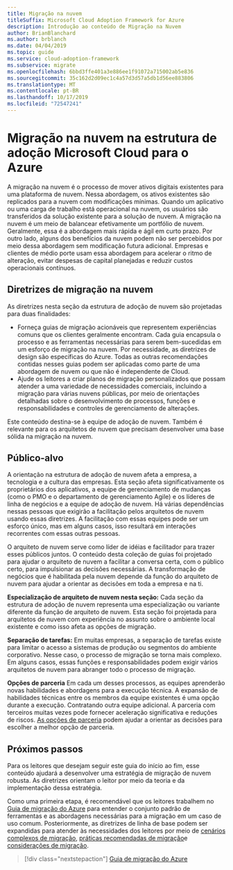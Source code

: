 ```yaml
---
title: Migração na nuvem
titleSuffix: Microsoft Cloud Adoption Framework for Azure
description: Introdução ao conteúdo de Migração na Nuvem
author: BrianBlanchard
ms.author: brblanch
ms.date: 04/04/2019
ms.topic: guide
ms.service: cloud-adoption-framework
ms.subservice: migrate
ms.openlocfilehash: 6bbd3ffe401a3e886ee1f91072a715002ab5e836
ms.sourcegitcommit: 35c162d2d09ec1c4a57d3d57a5db1d56ee883806
ms.translationtype: MT
ms.contentlocale: pt-BR
ms.lasthandoff: 10/17/2019
ms.locfileid: "72547241"
---
```

# <a name="cloud-migration-in-the-microsoft-cloud-adoption-framework-for-azure"></a>Migração na nuvem na estrutura de adoção Microsoft Cloud para o Azure

A migração na nuvem é o processo de mover ativos digitais existentes para uma plataforma de nuvem. Nessa abordagem, os ativos existentes são replicados para a nuvem com modificações mínimas. Quando um aplicativo ou uma carga de trabalho está operacional na nuvem, os usuários são transferidos da solução existente para a solução de nuvem. A migração na nuvem é um meio de balancear efetivamente um portfólio de nuvem. Geralmente, essa é a abordagem mais rápida e ágil em curto prazo. Por outro lado, alguns dos benefícios da nuvem podem não ser percebidos por meio dessa abordagem sem modificação futura adicional. Empresas e clientes de médio porte usam essa abordagem para acelerar o ritmo de alteração, evitar despesas de capital planejadas e reduzir custos operacionais contínuos.

## <a name="cloud-migration-guidance"></a>Diretrizes de migração na nuvem

As diretrizes nesta seção da estrutura de adoção de nuvem são projetadas para duas finalidades:

- Forneça guias de migração acionáveis que representem experiências comuns que os clientes geralmente encontram. Cada guia encapsula o processo e as ferramentas necessárias para serem bem-sucedidas em um esforço de migração na nuvem. Por necessidade, as diretrizes de design são específicas do Azure. Todas as outras recomendações contidas nesses guias podem ser aplicadas como parte de uma abordagem de nuvem ou que não é independente de Cloud.
- Ajude os leitores a criar planos de migração personalizados que possam atender a uma variedade de necessidades comerciais, incluindo a migração para várias nuvens públicas, por meio de orientações detalhadas sobre o desenvolvimento de processos, funções e responsabilidades e controles de gerenciamento de alterações.

Este conteúdo destina-se à equipe de adoção de nuvem. Também é relevante para os arquitetos de nuvem que precisam desenvolver uma base sólida na migração na nuvem.

## <a name="intended-audience"></a>Público-alvo

A orientação na estrutura de adoção de nuvem afeta a empresa, a tecnologia e a cultura das empresas. Esta seção afeta significativamente os proprietários dos aplicativos, a equipe de gerenciamento de mudanças (como o PMO e o departamento de gerenciamento Agile) e os líderes de linha de negócios e a equipe de adoção de nuvem. Há várias dependências nessas pessoas que exigirão a facilitação pelos arquitetos de nuvem usando essas diretrizes. A facilitação com essas equipes pode ser um esforço único, mas em alguns casos, isso resultará em interações recorrentes com essas outras pessoas.

O arquiteto de nuvem serve como líder de idéias e facilitador para trazer esses públicos juntos. O conteúdo desta coleção de guias foi projetado para ajudar o arquiteto de nuvem a facilitar a conversa certa, com o público certo, para impulsionar as decisões necessárias. A transformação de negócios que é habilitada pela nuvem depende da função do arquiteto de nuvem para ajudar a orientar as decisões em toda a empresa e na ti.

**Especialização de arquiteto de nuvem nesta seção:** Cada seção da estrutura de adoção de nuvem representa uma especialização ou variante diferente da função de arquiteto de nuvem. Esta seção foi projetada para arquitetos de nuvem com experiência no assunto sobre o ambiente local existente e como isso afeta as opções de migração.

**Separação de tarefas:** Em muitas empresas, a separação de tarefas existe para limitar o acesso a sistemas de produção ou segmentos do ambiente corporativo. Nesse caso, o processo de migração se torna mais complexo. Em alguns casos, essas funções e responsabilidades podem exigir vários arquitetos de nuvem para abranger todo o processo de migração.

**Opções de parceria** Em cada um desses processos, as equipes aprenderão novas habilidades e abordagens para a execução técnica. A expansão de habilidades técnicas entre os membros da equipe existentes é uma opção durante a execução. Contratando outra equipe adicional. A parceria com terceiros muitas vezes pode fornecer aceleração significativa e reduções de riscos. [As opções de parceria](./migration-considerations/assess/partnership-options.md) podem ajudar a orientar as decisões para escolher a melhor opção de parceria.

## <a name="next-steps"></a>Próximos passos

Para os leitores que desejam seguir este guia do início ao fim, esse conteúdo ajudará a desenvolver uma estratégia de migração de nuvem robusta. As diretrizes orientam o leitor por meio da teoria e da implementação dessa estratégia.

Como uma primeira etapa, é recomendável que os leitores trabalhem no [Guia de migração do Azure](./azure-migration-guide/index.md) para entender o conjunto padrão de ferramentas e as abordagens necessárias para a migração em um caso de uso comum. Posteriormente, as diretrizes de linha de base podem ser expandidas para atender às necessidades dos leitores por meio de [cenários complexos de migração](./expanded-scope/index.md), [práticas recomendadas de migração](./azure-best-practices/index.md)e [considerações de migração](./migration-considerations/index.md).

> [!div class="nextstepaction"]
> [Guia de migração do Azure](./azure-migration-guide/index.md)
